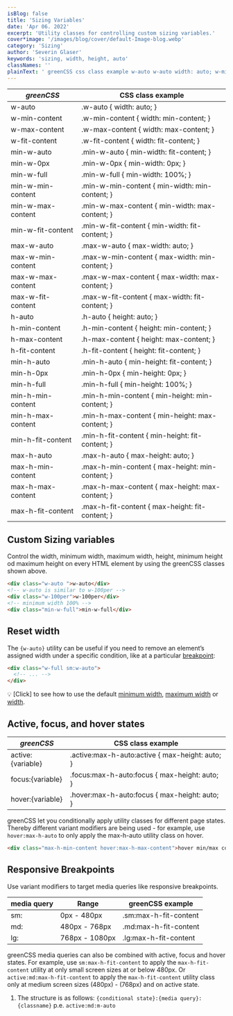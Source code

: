```yaml
---
isBlog: false
title: 'Sizing Variables'
date: 'Apr 06. 2022'
excerpt: 'Utility classes for controlling custom sizing variables.'
cover*image: '/images/blog/cover/default-Image-blog.webp'
category: 'Sizing'
author: 'Severin Glaser'
keywords: 'sizing, width, height, auto'
classNames: ''
plainText: ' greenCSS css class example w-auto w-auto width: auto; w-min-content w-min-content width: min-content; w-max-content w-max-content width: max-content; w-fit-content w-fit-content width: fit-content; min-w-auto min-w-auto min-width: fit-content; min-w-0px min-w-0px min-width: 0px; min-w-full min-w-full min-width: 100%; min-w-min-content min-w-min-content min-width: min-content; min-w-max-content min-w-max-content min-width: max-content; min-w-fit-content min-w-fit-content min-width: fit-content; max-w-auto max-w-auto max-width: auto; max-w-min-content max-w-min-content max-width: min-content; max-w-max-content max-w-max-content max-width: max-content; max-w-fit-content max-w-fit-content max-width: fit-content; h-auto h-auto height: auto; h-min-content h-min-content height: min-content; h-max-content h-max-content height: max-content; h-fit-content h-fit-content height: fit-content; min-h-auto min-h-auto min-height: fit-content; min-h-0px min-h-0px min-height: 0px; min-h-full min-h-full min-height: 100%; min-h-min-content min-h-min-content min-height: min-content; min-h-max-content min-h-max-content min-height: max-content; min-h-fit-content min-h-fit-content min-height: fit-content; max-h-auto max-h-auto max-height: auto; max-h-min-content max-h-min-content max-height: min-content; max-h-max-content max-h-max-content max-height: max-content; max-h-fit-content max-h-fit-content max-height: fit-content; custom sizing variables control the width minimum width maximum width height minimum height od maximum height on every html element by using the greenCSS classes shown above  reset width the ` w-auto ` utility can be useful if you need to remove an element’s assigned width under a specific condition like at a particular breakpoint blog responsive-greenCSS-breakpoints :  💡 click to see how to use the default minimum width docs sizing-minimum-width maximum width docs sizing-maximum-width or width docs sizing-width active focus and hover states greenCSS css class example active: variable active :max-h-auto:active max-height: auto; focus: variable focus :max-h-auto:focus max-height: auto; hover: variable hover :max-h-auto:focus max-height: auto; greenCSS let you conditionally apply utility classes for different page states thereby different variant modifiers are being used for example use `hover:max-h-auto` to only apply the max-h-auto utility class on hover  responsive breakpoints use variant modifiers to target media queries like responsive breakpoints media query range greenCSS example sm: 0px 480px sm:max-h-fit-content md: 480px 768px md:max-h-fit-content lg: 768px 1080px lg:max-h-fit-content greenCSS media queries can also be combined with active focus and hover states for example use `sm:max-h-fit-content` to apply the `max-h-fit-content` utility at only small screen sizes at or below 480px or `active:md:max-h-fit-content` to apply the `max-h-fit-content` utility class only at medium screen sizes 480px 768px and on active state 1 the structure is as follows: ` conditional state : media query : classname ` p e `active:md:m-auto` '
---
```


| _greenCSS_         | CSS class example                               |
| ----------------- | ----------------------------------------------- |
| w-auto            | .w-auto { width: auto; }                        |
| w-min-content     | .w-min-content { width: min-content; }          |
| w-max-content     | .w-max-content { width: max-content; }          |
| w-fit-content     | .w-fit-content { width: fit-content; }          |
| min-w-auto        | .min-w-auto { min-width: fit-content; }         |
| min-w-0px         | .min-w-0px { min-width: 0px; }                  |
| min-w-full        | .min-w-full { min-width: 100%; }                |
| min-w-min-content | .min-w-min-content { min-width: min-content; }  |
| min-w-max-content | .min-w-max-content { min-width: max-content; }  |
| min-w-fit-content | .min-w-fit-content { min-width: fit-content; }  |
| max-w-auto        | .max-w-auto { max-width: auto; }                |
| max-w-min-content | .max-w-min-content { max-width: min-content; }  |
| max-w-max-content | .max-w-max-content { max-width: max-content; }  |
| max-w-fit-content | .max-w-fit-content { max-width: fit-content; }  |
| h-auto            | .h-auto { height: auto; }                       |
| h-min-content     | .h-min-content { height: min-content; }         |
| h-max-content     | .h-max-content { height: max-content; }         |
| h-fit-content     | .h-fit-content { height: fit-content; }         |
| min-h-auto        | .min-h-auto { min-height: fit-content; }        |
| min-h-0px         | .min-h-0px { min-height: 0px; }                 |
| min-h-full        | .min-h-full { min-height: 100%; }               |
| min-h-min-content | .min-h-min-content { min-height: min-content; } |
| min-h-max-content | .min-h-max-content { min-height: max-content; } |
| min-h-fit-content | .min-h-fit-content { min-height: fit-content; } |
| max-h-auto        | .max-h-auto { max-height: auto; }               |
| max-h-min-content | .max-h-min-content { max-height: min-content; } |
| max-h-max-content | .max-h-max-content { max-height: max-content; } |
| max-h-fit-content | .max-h-fit-content { max-height: fit-content; } |

## Custom Sizing variables

Control the width, minimum width, maximum width, height, minimum height od maximum height on every HTML element by using the greenCSS classes shown above.

```html
<div class="w-auto ">w-auto</div>
<!-- w-auto is similar to w-100per -->
<div class="w-100per">w-100per</div>
<!-- minimum width 100% -->
<div class="min-w-full">min-w-full</div>
```

## Reset width

The `{w-auto}` utility can be useful if you need to remove an element’s assigned width under a specific condition, like at a particular [breakpoint](/blog/responsive-greenCSS-breakpoints):

```html
<div class="w-full sm:w-auto">
  <!-- ... -->
</div>
```

💡 [Click] to see how to use the default [minimum width](/docs/sizing-minimum-width), [maximum width](/docs/sizing-maximum-width) or [width](/docs/sizing-width).

## Active, focus, and hover states

| _greenCSS_         | CSS class example                                |
| ----------------- | ------------------------------------------------ |
| active:{variable} | .active\:max-h-auto:active { max-height: auto; } |
| focus:{variable}  | .focus\:max-h-auto:focus { max-height: auto; }   |
| hover:{variable}  | .hover\:max-h-auto:focus { max-height: auto; }   |

greenCSS let you conditionally apply utility classes for different page states. Thereby different variant modifiers are being used - for example, use `hover:max-h-auto` to only apply the max-h-auto utility class on hover.

```html
<div class="max-h-min-content hover:max-h-max-content">hover min/max content</div>
```

## Responsive Breakpoints

Use variant modifiers to target media queries like responsive breakpoints.

| media query | Range          | greenCSS example       |
| ----------- | -------------- | --------------------- |
| sm:         | 0px - 480px    | .sm:max-h-fit-content |
| md:         | 480px - 768px  | .md:max-h-fit-content |
| lg:         | 768px - 1080px | .lg:max-h-fit-content |

greenCSS media queries can also be combined with active, focus and hover states. For example, use `sm:max-h-fit-content` to apply the `max-h-fit-content` utility at only small screen sizes at or below 480px. Or `active:md:max-h-fit-content` to apply the `max-h-fit-content` utility class only at medium screen sizes (480px) - (768px) and on active state.

1. The structure is as follows: `{conditional state}:{media query}:{classname}` p.e. `active:md:m-auto`
